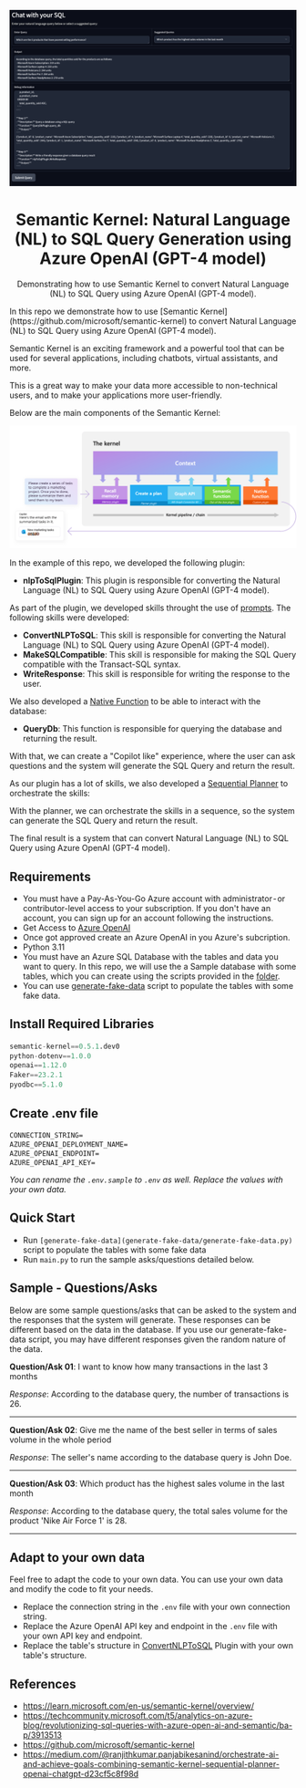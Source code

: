 <div id="top"></div>

<br />
<div align="center">
    <img  src="https://github.com/aymenfurter/semantic-kernel-nltosql/blob/main/screen.png?raw=true">

  <h1 align="center">Semantic Kernel: Natural Language (NL) to SQL Query Generation using Azure OpenAI (GPT-4 model)</h1>
  <p align="center">
    Demonstrating how to use Semantic Kernel to convert Natural Language (NL) to SQL Query using Azure OpenAI (GPT-4 model).
    <br />
  </p>

</div>
In this repo we demonstrate how to use [Semantic Kernel](https://github.com/microsoft/semantic-kernel) to convert Natural Language (NL) to SQL Query using Azure OpenAI (GPT-4 model).

Semantic Kernel is an exciting framework and a powerful tool that can be used for several applications, including chatbots, virtual assistants, and more. 

This is a great way to make your data more accessible to non-technical users, and to make your applications more user-friendly.

Below are the main components of the Semantic Kernel:

![Orchestrating plugins with planner](./images/sk-kernel.png)

In the example of this repo, we developed the following plugin:

- **nlpToSqlPlugin**: This plugin is responsible for converting the Natural Language (NL) to SQL Query using Azure OpenAI (GPT-4 model).

As part of the plugin, we developed skills throught the use of [prompts](https://learn.microsoft.com/en-us/semantic-kernel/prompts/). The following skills were developed:

- **ConvertNLPToSQL**: This skill is responsible for converting the Natural Language (NL) to SQL Query using Azure OpenAI (GPT-4 model).
- **MakeSQLCompatible**: This skill is responsible for making the SQL Query compatible with the Transact-SQL syntax.
- **WriteResponse**: This skill is responsible for writing the response to the user.

We also developed a [Native Function](https://learn.microsoft.com/en-us/semantic-kernel/agents/plugins/using-the-kernelfunction-decorator?tabs=python) to be able to interact with the database:

- **QueryDb**: This function is responsible for querying the database and returning the result.

With that, we can create a "Copilot like" experience, where the user can ask questions and the system will generate the SQL Query and return the result.

As our plugin has a lot of skills, we also developed a [Sequential Planner](https://learn.microsoft.com/en-us/semantic-kernel/agents/plugins/using-the-kernelfunction-decorator?tabs=python) to orchestrate the skills:

With the planner, we can orchestrate the skills in a sequence, so the system can generate the SQL Query and return the result.

The final result is a system that can convert Natural Language (NL) to SQL Query using Azure OpenAI (GPT-4 model).

## Requirements

- You must have a Pay-As-You-Go Azure account with administrator - or contributor-level access to your subscription. If you don't have an account, you can sign up for an account following the instructions.
- Get Access to [Azure OpenAI](https://learn.microsoft.com/en-us/azure/ai-services/openai/overview)
- Once got approved create an Azure OpenAI in you Azure's subcription.
- Python 3.11
- You must have an Azure SQL Database with the tables and data you want to query. In this repo, we will use the a Sample database with some tables, which you can create using the scripts provided in the [folder](sql-scripts/create-tables.sql).
- You can use [generate-fake-data](generate-fake-data/generate-fake-data.py) script to populate the tables with some fake data.

## Install Required Libraries

```python
semantic-kernel==0.5.1.dev0
python-dotenv==1.0.0
openai==1.12.0
Faker==23.2.1
pyodbc==5.1.0
```

## Create .env file

```
CONNECTION_STRING=
AZURE_OPENAI_DEPLOYMENT_NAME=
AZURE_OPENAI_ENDPOINT=
AZURE_OPENAI_API_KEY=
```

*You can rename the `.env.sample` to `.env` as well. Replace the values with your own data.*

## Quick Start

- Run `[generate-fake-data](generate-fake-data/generate-fake-data.py)` script to populate the tables with some fake data
- Run `main.py` to run the sample asks/questions detailed below.

## Sample - Questions/Asks

Below are some sample questions/asks that can be asked to the system and the responses that the system will generate.
These responses can be different based on the data in the database. If you use our generate-fake-data script, you may have different responses given the random nature of the data.

**Question/Ask 01**: I want to know how many transactions in the last 3 months

*Response*: According to the database query, the number of transactions is 26.

---

**Question/Ask 02**: Give me the name of the best seller in terms of sales volume in the whole period

*Response*: The seller's name according to the database query is John Doe.

---

**Question/Ask 03**: Which product has the highest sales volume in the last month

*Response*: According to the database query, the total sales volume for the product 'Nike Air Force 1' is 28.

---

## Adapt to your own data

Feel free to adapt the code to your own data. You can use your own data and modify the code to fit your needs.

- Replace the connection string in the `.env` file with your own connection string.
- Replace the Azure OpenAI API key and endpoint in the `.env` file with your own API key and endpoint.
- Replace the table's structure in [ConvertNLPToSQL](plugins/nlpToSqlPlugin/ConvertNLPToSQL/skprompt.txt) Plugin with your own table's structure.

## References

- <https://learn.microsoft.com/en-us/semantic-kernel/overview/>
- <https://techcommunity.microsoft.com/t5/analytics-on-azure-blog/revolutionizing-sql-queries-with-azure-open-ai-and-semantic/ba-p/3913513>
- <https://github.com/microsoft/semantic-kernel>
- <https://medium.com/@ranjithkumar.panjabikesanind/orchestrate-ai-and-achieve-goals-combining-semantic-kernel-sequential-planner-openai-chatgpt-d23cf5c8f98d>
